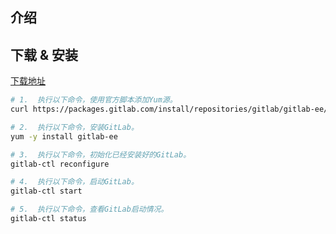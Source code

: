 ## 介绍



## 下载 & 安装

[下载地址](https://mirrors.cloud.tencent.com/gitlab-ce/yum/el7/gitlab-ce-12.10.9-ce.0.el7.x86_64.rpm)





```bash
# 1.  执行以下命令，使用官方脚本添加Yum源。
curl https://packages.gitlab.com/install/repositories/gitlab/gitlab-ee/script.rpm.sh | bash

# 2.  执行以下命令，安装GitLab。
yum -y install gitlab-ee

# 3.  执行以下命令，初始化已经安装好的GitLab。
gitlab-ctl reconfigure

# 4.  执行以下命令，启动GitLab。
gitlab-ctl start

# 5.  执行以下命令，查看GitLab启动情况。
gitlab-ctl status

```

